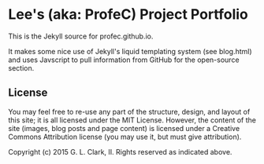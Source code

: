 # Lee's (aka: ProfeC) Project Portfolio

This is the Jekyll source for profec.github.io.

It makes some nice use of Jekyll's liquid templating system (see blog.html) and uses Javscript to pull information from GitHub for the open-source section.

## License

You may feel free to re-use any part of the structure, design, and layout of this site; it is all licensed under the MIT License. However, the content of the site (images, blog posts and page content) is licensed under a Creative Commons Attribution license (you may use it, but must give attribution).

Copyright (c) 2015 G. L. Clark, II. Rights reserved as indicated above.
